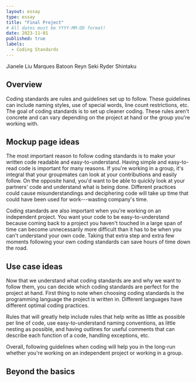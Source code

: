 ```yaml
---
layout: essay
type: essay
title: "Final Project"
# All dates must be YYYY-MM-DD format!
date: 2023-11-01
published: true
labels:
  - Coding Standards
---
```

<!-- <img width="200px" class="rounded float-start pe-4" src="../img/codingStandardsWhatever.png"> -->

Jianele Liu
Marques Batoon
Reyn Seki
Ryder Shintaku

## Overview 

Coding standards are rules and guidelines set up to follow. These guidelines can include naming styles, use of special words, line count restrictions, etc. The goal of coding standards is to set up cleaner coding. These rules aren't concrete and can vary depending on the project at hand or the group you're working with. 


## Mockup page ideas

The most important reason to follow coding standards is to make your written code readable and easy-to-understand. Having simple and easy-to-read code is important for many reasons. If you're working in a group, it's integral that your groupmates can look at your contributions and easily follow. On the opposite hand, you'd want to be able to quickly look at your partners' code and understand what is being done. Different practices could cause misunderstandings and deciphering code will take up time that could have been used for work---wasting company's time.

Coding standards are also important when you're working on an independent project. You want your code to be easy-to-understand because coming back to a project you haven't touched in a large span of time can become unnecessarily more difficult than it has to be when you can't understand your own code. Taking that extra step and extra few moments following your own coding standards can save hours of time down the road.

## Use case ideas

Now that we understand what coding standards are and why we want to follow them, you can decide which coding standards are perfect for the project at hand. First thing to note when choosing coding standards is the programming language the project is written in. Different languages have different optimal coding practices. 

Rules that will greatly help include rules that help write as little as possible per line of code, use easy-to-understand naming conventions, as little nesting as possible, and having outlines for useful comments that can describe each function of a code, handling exceptions, etc. 

Overall, following guidelines when coding will help you in the long-run whether you're working on an independent project or working in a group.

## Beyond the basics
